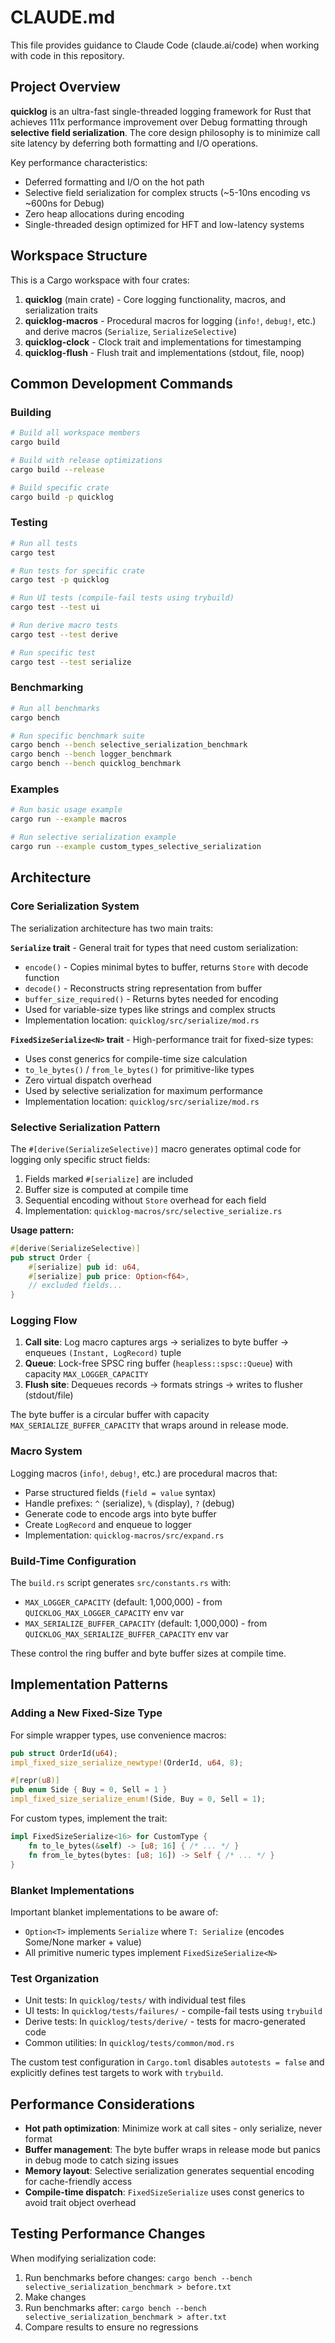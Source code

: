 # CLAUDE.md

This file provides guidance to Claude Code (claude.ai/code) when working with code in this repository.

## Project Overview

**quicklog** is an ultra-fast single-threaded logging framework for Rust that achieves 111x performance improvement over Debug formatting through **selective field serialization**. The core design philosophy is to minimize call site latency by deferring both formatting and I/O operations.

Key performance characteristics:
- Deferred formatting and I/O on the hot path
- Selective field serialization for complex structs (~5-10ns encoding vs ~600ns for Debug)
- Zero heap allocations during encoding
- Single-threaded design optimized for HFT and low-latency systems

## Workspace Structure

This is a Cargo workspace with four crates:

1. **quicklog** (main crate) - Core logging functionality, macros, and serialization traits
2. **quicklog-macros** - Procedural macros for logging (`info!`, `debug!`, etc.) and derive macros (`Serialize`, `SerializeSelective`)
3. **quicklog-clock** - Clock trait and implementations for timestamping
4. **quicklog-flush** - Flush trait and implementations (stdout, file, noop)

## Common Development Commands

### Building
```bash
# Build all workspace members
cargo build

# Build with release optimizations
cargo build --release

# Build specific crate
cargo build -p quicklog
```

### Testing
```bash
# Run all tests
cargo test

# Run tests for specific crate
cargo test -p quicklog

# Run UI tests (compile-fail tests using trybuild)
cargo test --test ui

# Run derive macro tests
cargo test --test derive

# Run specific test
cargo test --test serialize
```

### Benchmarking
```bash
# Run all benchmarks
cargo bench

# Run specific benchmark suite
cargo bench --bench selective_serialization_benchmark
cargo bench --bench logger_benchmark
cargo bench --bench quicklog_benchmark
```

### Examples
```bash
# Run basic usage example
cargo run --example macros

# Run selective serialization example
cargo run --example custom_types_selective_serialization
```

## Architecture

### Core Serialization System

The serialization architecture has two main traits:

**`Serialize` trait** - General trait for types that need custom serialization:
- `encode()` - Copies minimal bytes to buffer, returns `Store` with decode function
- `decode()` - Reconstructs string representation from buffer
- `buffer_size_required()` - Returns bytes needed for encoding
- Used for variable-size types like strings and complex structs
- Implementation location: `quicklog/src/serialize/mod.rs`

**`FixedSizeSerialize<N>` trait** - High-performance trait for fixed-size types:
- Uses const generics for compile-time size calculation
- `to_le_bytes()` / `from_le_bytes()` for primitive-like types
- Zero virtual dispatch overhead
- Used by selective serialization for maximum performance
- Implementation location: `quicklog/src/serialize/mod.rs`

### Selective Serialization Pattern

The `#[derive(SerializeSelective)]` macro generates optimal code for logging only specific struct fields:

1. Fields marked `#[serialize]` are included
2. Buffer size is computed at compile time
3. Sequential encoding without `Store` overhead for each field
4. Implementation: `quicklog-macros/src/selective_serialize.rs`

**Usage pattern:**
```rust
#[derive(SerializeSelective)]
pub struct Order {
    #[serialize] pub id: u64,
    #[serialize] pub price: Option<f64>,
    // excluded fields...
}
```

### Logging Flow

1. **Call site**: Log macro captures args → serializes to byte buffer → enqueues `(Instant, LogRecord)` tuple
2. **Queue**: Lock-free SPSC ring buffer (`heapless::spsc::Queue`) with capacity `MAX_LOGGER_CAPACITY`
3. **Flush site**: Dequeues records → formats strings → writes to flusher (stdout/file)

The byte buffer is a circular buffer with capacity `MAX_SERIALIZE_BUFFER_CAPACITY` that wraps around in release mode.

### Macro System

Logging macros (`info!`, `debug!`, etc.) are procedural macros that:
- Parse structured fields (`field = value` syntax)
- Handle prefixes: `^` (serialize), `%` (display), `?` (debug)
- Generate code to encode args into byte buffer
- Create `LogRecord` and enqueue to logger
- Implementation: `quicklog-macros/src/expand.rs`

### Build-Time Configuration

The `build.rs` script generates `src/constants.rs` with:
- `MAX_LOGGER_CAPACITY` (default: 1,000,000) - from `QUICKLOG_MAX_LOGGER_CAPACITY` env var
- `MAX_SERIALIZE_BUFFER_CAPACITY` (default: 1,000,000) - from `QUICKLOG_MAX_SERIALIZE_BUFFER_CAPACITY` env var

These control the ring buffer and byte buffer sizes at compile time.

## Implementation Patterns

### Adding a New Fixed-Size Type

For simple wrapper types, use convenience macros:
```rust
pub struct OrderId(u64);
impl_fixed_size_serialize_newtype!(OrderId, u64, 8);

#[repr(u8)]
pub enum Side { Buy = 0, Sell = 1 }
impl_fixed_size_serialize_enum!(Side, Buy = 0, Sell = 1);
```

For custom types, implement the trait:
```rust
impl FixedSizeSerialize<16> for CustomType {
    fn to_le_bytes(&self) -> [u8; 16] { /* ... */ }
    fn from_le_bytes(bytes: [u8; 16]) -> Self { /* ... */ }
}
```

### Blanket Implementations

Important blanket implementations to be aware of:
- `Option<T>` implements `Serialize` where `T: Serialize` (encodes Some/None marker + value)
- All primitive numeric types implement `FixedSizeSerialize<N>`

### Test Organization

- Unit tests: In `quicklog/tests/` with individual test files
- UI tests: In `quicklog/tests/failures/` - compile-fail tests using `trybuild`
- Derive tests: In `quicklog/tests/derive/` - tests for macro-generated code
- Common utilities: In `quicklog/tests/common/mod.rs`

The custom test configuration in `Cargo.toml` disables `autotests = false` and explicitly defines test targets to work with `trybuild`.

## Performance Considerations

- **Hot path optimization**: Minimize work at call sites - only serialize, never format
- **Buffer management**: The byte buffer wraps in release mode but panics in debug mode to catch sizing issues
- **Memory layout**: Selective serialization generates sequential encoding for cache-friendly access
- **Compile-time dispatch**: `FixedSizeSerialize` uses const generics to avoid trait object overhead

## Testing Performance Changes

When modifying serialization code:
1. Run benchmarks before changes: `cargo bench --bench selective_serialization_benchmark > before.txt`
2. Make changes
3. Run benchmarks after: `cargo bench --bench selective_serialization_benchmark > after.txt`
4. Compare results to ensure no regressions
